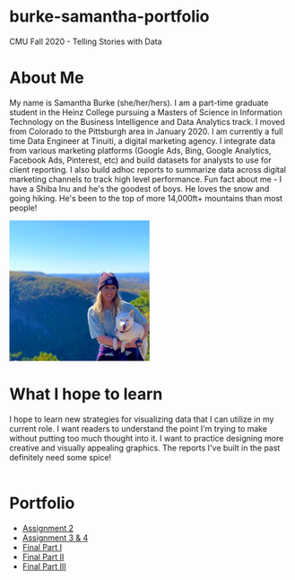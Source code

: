 # burke-samantha-portfolio
CMU Fall 2020 - Telling Stories with Data 
<br>
# About Me
My name is Samantha Burke (she/her/hers). I am a part-time graduate student in the Heinz College pursuing a Masters of Science in Information Technology on the Business Intelligence and Data Analytics track. I moved from Colorado to the Pittsburgh area in January 2020. I am currently a full time Data Engineer at Tinuiti, a digital marketing agency. I integrate data from various marketing platforms (Google Ads, Bing, Google Analytics, Facebook Ads, Pinterest, etc) and build datasets for analysts to use for client reporting. I also build adhoc reports to summarize data across digital marketing channels to track high level performance. 
Fun fact about me - I have a Shiba Inu and he's the goodest of boys. He loves the snow and going hiking. He's been to the top of more 14,000ft+ mountains than most people!
<br>

<img src="https://github.com/stburke-cmu/burke-samantha-portfolio/blob/main/images/about_me.JPG?raw=true" width="250">

# What I hope to learn
I hope to learn new strategies for visualizing data that I can utilize in my current role. I want readers to understand the point I'm trying to make without putting too much thought into it. I want to practice designing more creative and visually appealing graphics. The reports I've built in the past definitely need some spice!  
<br>

# Portfolio

* [Assignment 2](https://stburke-cmu.github.io/burke-samantha-portfolio/assignment2)
* [Assignment 3 & 4](https://stburke-cmu.github.io/burke-samantha-portfolio/assignment34)
* [Final Part I](https://stburke-cmu.github.io/burke-samantha-portfolio/final_project_partII)
* [Final Part II](https://stburke-cmu.github.io/burke-samantha-portfolio/final_project_SamanthaBurke)
* [Final Part III](https://stburke-cmu.github.io/burke-samantha-portfolio/final_project_partIII)






